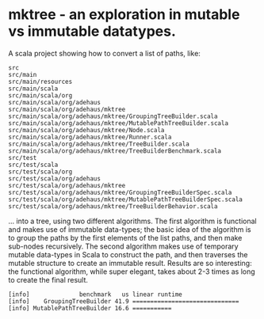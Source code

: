mktree - an exploration in mutable vs immutable datatypes.
==========================================================

A scala project showing how to convert a list of paths, like:

    src
    src/main
    src/main/resources
    src/main/scala
    src/main/scala/org
    src/main/scala/org/adehaus
    src/main/scala/org/adehaus/mktree
    src/main/scala/org/adehaus/mktree/GroupingTreeBuilder.scala
    src/main/scala/org/adehaus/mktree/MutablePathTreeBuilder.scala
    src/main/scala/org/adehaus/mktree/Node.scala
    src/main/scala/org/adehaus/mktree/Runner.scala
    src/main/scala/org/adehaus/mktree/TreeBuilder.scala
    src/main/scala/org/adehaus/mktree/TreeBuilderBenchmark.scala
    src/test
    src/test/scala
    src/test/scala/org
    src/test/scala/org/adehaus
    src/test/scala/org/adehaus/mktree
    src/test/scala/org/adehaus/mktree/GroupingTreeBuilderSpec.scala
    src/test/scala/org/adehaus/mktree/MutablePathTreeBuilderSpec.scala
    src/test/scala/org/adehaus/mktree/TreeBuilderBehavior.scala

... into a tree, using two different algorithms. The first algorithm is functional and makes use of immutable data-types;
the basic idea of the algorithm is to group the paths by the first elements of the list paths, and then make sub-nodes recursively. The
second algorithm makes use of temporary mutable data-types in Scala to construct the path, and then traverses the mutable structure to
create an immutable result. Results are so interesting: the functional algorithm, while super elegant, takes about 2-3 times as long to create
the final result.

    [info]              benchmark   us linear runtime
    [info]    GroupingTreeBuilder 41.9 ==============================
    [info] MutablePathTreeBuilder 16.6 ===========
